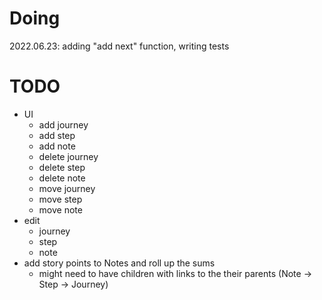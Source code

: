 # Doing

2022.06.23: adding "add next" function, writing tests

# TODO

- UI
  - add journey
  - add step
  - add note
  - delete journey
  - delete step
  - delete note
  - move journey
  - move step
  - move note
- edit
  - journey
  - step
  - note
- add story points to Notes and roll up the sums
    - might need to have children with links to the their parents (Note -> Step -> Journey)